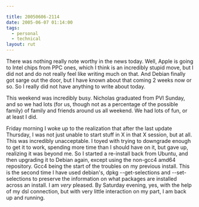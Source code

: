 ```yaml
---

title: 20050606-2114
date: 2005-06-07 01:14:00
tags:
  - personal
  - technical
layout: rut
---
```


<p>There was nothing really note worthy in the news today.  Well,
Apple is going to Intel chips from PPC ones, which I think is an
incredibly stupid move, but I did not and do not really feel like
writing much on that.  And Debian finally got sarge out the door,
but I have known about that coming 2 weeks now or so.  So I really
did not have anything to write about today.</p>

<p>This weekend was incredibly busy.  Nicholas graduated from PVI
Sunday, and so we had lots (for us, though not as a percentage of
the possible family) of family and friends around us all weekend.
We had lots of fun, or at least I did.</p>

<p>Friday morning I woke up to the realization that after the last
update Thursday, I was not just unable to start stuff in X in that
X session, but at all.  This was incredibly unacceptable.  I toyed
with trying to downgrade enough to get it to work, spending more time
than I should have on it, but gave up, realizing it was beyond me.
So I started a re-install back from Ubuntu, and then upgrading it to
Debian again, except using the non-gcc4 amd64 repository.  Gcc4 being
the start of the troubles on my previous install.  This is the second
time I have used debian's, dpkg --get-selections and --set-selections
to preserve the information on what packages are installed across
an install.  I am <em>very</em> pleased.  By Saturday evening, yes,
with the help of my dsl connection, but with very little interaction
on my part, I am back up and running.</p>

